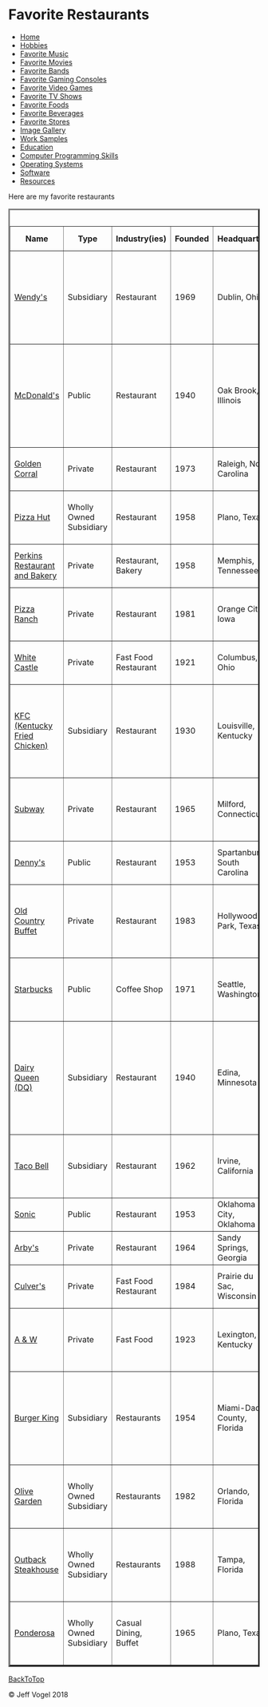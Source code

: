 <head>
	<link href="Website About Me - mobile.md" rel="stylesheet"/>
</head>
<body onload="FavoriteRestaurantsProcess()">
		<div class="header">
			<h1>Favorite Restaurants</h1>
		</div>
		<div class="nav">
			<ul>
				<li><a href="Website About Me - Main - mobile.md">Home</a></li>
				<li><a href="Website About Me - Hobbies - mobile.md">Hobbies</a>
				<li><a href="Website About Me - Favorite Music - mobile.md">Favorite Music</a></li>
				<li><a href="Website About Me - Favorite Movies - mobile.md">Favorite Movies</a></li>
				<li><a href="Website About Me - Favorite Bands - mobile.md">Favorite Bands</a></li>
				<li><a href="Website About Me - Gaming Consoles - mobile.md">Favorite Gaming Consoles</a></li>
				<li><a href="Website About Me - Favorite Video Games - mobile.md">Favorite Video Games</a></li>
				<li><a href="Website About Me - Favorite TV Shows - mobile.md">Favorite TV Shows</a></li>
				<li><a href="Website About Me - Favorite Foods - mobile.md">Favorite Foods</a></li>
				<li><a href="Website About Me - Favorite Beverages - mobile.md">Favorite Beverages</a></li>
				<li><a href="Website About Me - Favorite Stores - mobile.md">Favorite Stores</a></li>
				<li><a href="Website About Me - Image Gallery - mobile.md">Image Gallery</a></li>
				<li><a href="Website About Me - Work Samples - mobile.md">Work Samples</a></li>
				<li><a href="Website About Me - Education - mobile.md">Education</a></li>
				<li><a href="Website About Me - Computer Programming Skills - mobile.md">Computer Programming Skills</a></li>
				<li><a href="Website About Me - Operating Systems - mobile.md">Operating Systems</a></li>
				<li><a href="Website About Me - Software - mobile.md">Software</a></li>
				<li><a href="Website About Me - Resoruces - mobile.md">Resources</a></li>
			</ul>
		</div>
		<div class="content">
			<p>Here are my favorite restaurants</p>
			<div id="myFavoriteRestaurantsDivElement">
				<table border = "3">
				<caption>Favorite Restaurants</caption>
					<tr>
						<th>Name</th>
						<th>Type</th>
						<th>Industry(ies)</th>
						<th>Founded</th>
						<th>Headquarters</th>
						<th>Genre(s)</th>
						<th>Product(s)</th>
						<th>Number of Location(s)</th>
						<th>Number of Employees</th>
						<th>Founder(s)</th>
						<th>Resource Number(s)</th>
					</tr>
					<tr>
						<td><a href="https://www.wendys.com/">Wendy's</a></td>
						<td>Subsidiary</td>
						<td>Restaurant</td>
						<td>1969</td>
						<td>Dublin, Ohio</td>
						<td>Fast Food</td>
						<td>Hamburgers, Chicken Sandwiches, Salads, French Fries, Breakfast Sandwiches, Frozen Dessert</td>
						<td>6,500+</td>
						<td>100+</td>
						<td>Dave Thomas</td>
						<td><a href="Website About Me - Resources - mobile.md">1</a></td>
					</tr>
					<tr>
						<td><a href="https://www.mcdonalds.com/">McDonald's</a></td>
						<td>Public</td>
						<td>Restaurant</td>
						<td>1940</td>
						<td>Oak Brook, Illinois</td>
						<td>Fast Food</td>
						<td>Hamburgers, Chicken, French Fries, Soft Drinks, Milkshakes, Salads, Desserts, Coffee, Breakfast, Wraps</td>
						<td>36,900</td>
						<td>375,000</td>
						<td>Richard McDonald, Maurice McDonald, Ray Kroc</td>
						<td><a href="Website About Me - Resources - mobile.md">2</a></td>
					</tr>
					<tr>
						<td><a href="http://www.goldencorral.com/">Golden Corral</a></td>
						<td>Private</td>
						<td>Restaurant</td>
						<td>1973</td>
						<td>Raleigh, North Carolina</td>
						<td>Buffet</td>
						<td>Food</td>
						<td>200</td>
						<td>9000</td>
						<td>James Maynard, William F. Carl</td>
						<td><a href="Website About Me - Resources - mobile.md">3</a></td>
					</tr>
					<tr>
						<td><a href="https://www.pizzahut.com/">Pizza Hut</a></td>
						<td>Wholly Owned Subsidiary</td>
						<td>Restaurant</td>
						<td>1958</td>
						<td>Plano, Texas</td>
						<td>Fast Food, Buffet</td>
						<td>Italian-American Cuisine, Pizza, Pasta, Buffalo Wings</td>
						<td>13,728</td>
						<td>100+</td>
						<td>Dan Carney, Frank Carney</td>
						<td><a href="Website About Me - Resources - mobile.md">4</a></td>
					</tr>
					<tr>
						<td><a href="http://www.perkinsrestaurants.com/">Perkins Restaurant and Bakery</a></td>
						<td>Private</td>
						<td>Restaurant, Bakery</td>
						<td>1958</td>
						<td>Memphis, Tennessee</td>
						<td>Dining, Bakery</td>
						<td>Food</td>
						<td>390</td>
						<td>25,000</td>
						<td>Matt Perkins, Ivan Perkins</td>
						<td><a href="Website About Me - Resources - mobile.md">5</a>, <a href="Website About Me - Resources - mobile.md">6</a></td>
					</tr>
					<tr>
						<td><a href="https://pizzaranch.com/">Pizza Ranch</a></td>
						<td>Private</td>
						<td>Restaurant</td>
						<td>1981</td>
						<td>Orange City, Iowa</td>
						<td>Buffet</td>
						<td>Pizza, Chicken</td>
						<td>204</td>
						<td>100+</td>
						<td>Adrie Groeneweg, Lawrence Vander Esch</td>
						<td><a href="Website About Me - Resources - mobile.md">7</a>, <a href="Website About Me - Resources - mobile.md">8</a></td>
					</tr>
					<tr>
						<td><a href="https://www.whitecastle.com/">White Castle</a></td>
						<td>Private</td>
						<td>Fast Food Restaurant</td>
						<td>1921</td>
						<td>Columbus, Ohio</td>
						<td>Fast Food</td>
						<td>Hamburgers, Chicken</td>
						<td>420</td>
						<td>100+</td>
						<td>Billy Ingram, Walter Anderson</td>
						<td><a href="Website About Me - Resources - mobile.md">9</a></td>
					</tr>
					<tr>
						<td><a href="https://www.kfc.com/">KFC (Kentucky Fried Chicken)</a></td>
						<td>Subsidiary</td>
						<td>Restaurant</td>
						<td>1930</td>
						<td>Louisville, Kentucky</td>
						<td>Fast Food, Buffet</td>
						<td>Fried Chicken, Chicken Sandwiches, Wraps, French Fries, Soft Drinks, Salads, Desserts, Breakfast</td>
						<td>19,952</td>
						<td>100+</td>
						<td>Harland Sanders</td>
						<td><a href="Website About Me - Resources - mobile.md">10</a></td>
					</tr>
					<tr>
						<td><a href="http://www.subway.com/en-us">Subway</a></td>
						<td>Private</td>
						<td>Restaurant</td>
						<td>1965</td>
						<td>Milford, Connecticut</td>
						<td>Fast Food</td>
						<td>Submarine Sandwiches, Pizzas (Located at Walmart), Salads</td>
						<td>44,834</td>
						<td>100+</td>
						<td>Fred DeLuca, Peter Buck</td>
						<td><a href="Website About Me - Resources - mobile.md">11</a></td>
					</tr>
					<tr>
						<td><a href="https://www.dennys.com/">Denny's</a></td>
						<td>Public</td>
						<td>Restaurant</td>
						<td>1953</td>
						<td>Spartanburg, South Carolina</td>
						<td>Family Dining</td>
						<td>Food</td>
						<td>1,700</td>
						<td>100+</td>
						<td>Harold Butler, Richard Jezak</td>
						<td><a href="Website About Me - Resources - mobile.md">12</a></td>
					</tr>
					<tr>
						<td><a href="http://www.oldcountrybuffet.com/">Old Country Buffet</a></td>
						<td>Private</td>
						<td>Restaurant</td>
						<td>1983</td>
						<td>Hollywood Park, Texas</td>
						<td>Buffet</td>
						<td>Buffet</td>
						<td>113</td>
						<td>100+</td>
						<td>Roe Halten, C. Dennis Scott, Dermot Rowland, Doron Jensen</td>
						<td><a href="Website About Me - Resources - mobile.md">13</a></td>
					</tr>
					<tr>
						<td><a href="http://www.starbucks.com/">Starbucks</a></td>
						<td>Public</td>
						<td>Coffee Shop</td>
						<td>1971</td>
						<td>Seattle, Washington</td>
						<td>Coffee Shop</td>
						<td>Coffee Beverages, Smoothies, Tea, Baked Goods, Sandwiches</td>
						<td>26,696</td>
						<td>238,000</td>
						<td>Jerry Baldwin, Zev Siegl, Gordon Bowker</td>
						<td><a href="Website About Me - Resources - mobile.md">14</a></td>
					</tr>
					<tr>
						<td><a href="https://www.dairyqueen.com/us-en/">Dairy Queen (DQ)</a></td>
						<td>Subsidiary</td>
						<td>Restaurant</td>
						<td>1940</td>
						<td>Edina, Minnesota</td>
						<td>Fast Food</td>
						<td>Soft Serve, Fast Food, Ice Cream, Milkshakes, Sundaes, Hamburgers, Hot Dogs, Chicken, French Fries, Soft Drinks, Salads</td>
						<td>6,400</td>
						<td>100+</td>
						<td>John Fremont McCullough</td>
						<td><a href="Website About Me - Resources - mobile.md">15</a></td>
					</tr>
					<tr>
						<td><a href="https://www.tacobell.com/">Taco Bell</a></td>
						<td>Subsidiary</td>
						<td>Restaurant</td>
						<td>1962</td>
						<td>Irvine, California</td>
						<td>Fast Food</td>
						<td>Tacos, Burritos, Other Tex-Mex Cuisine-Related Fast Food</td>
						<td>7,000</td>
						<td>175,000+</td>
						<td>Glen Bell</td>
						<td><a href="Website About Me - Resources - mobile.md">16</a></td>
					</tr>
					<tr>
						<td><a href="https://www.sonicdrivein.com/">Sonic</a></td>
						<td>Public</td>
						<td>Restaurant</td>
						<td>1953</td>
						<td>Oklahoma City, Oklahoma</td>
						<td>Fast Food</td>
						<td>Fast Food</td>
						<td>3,557</td>
						<td>9,200</td>
						<td>Troy Smith</td>
						<td><a href="Website About Me - Resources - mobile.md">17</a></td>
					</tr>
					<tr>
						<td><a href="https://arbys.com/">Arby's</a></td>
						<td>Private</td>
						<td>Restaurant</td>
						<td>1964</td>
						<td>Sandy Springs, Georgia</td>
						<td>Fast Food</td>
						<td>Fast Food, Sandwiches, Salads, Sides</td>
						<td>3,342</td>
						<td>74,000</td>
						<td>Forrest Raffel, Leroy Raffel</td>
						<td><a href="Website About Me - Resources - mobile.md">18</a></td>
					</tr>
					<tr>
						<td><a href="https://www.culvers.com/">Culver's</a></td>
						<td>Private</td>
						<td>Fast Food Restaurant</td>
						<td>1984</td>
						<td>Prairie du Sac, Wisconsin</td>
						<td>Fast Food</td>
						<td>Frozen Custard, Butterburgers, Chicken</td>
						<td>640</td>
						<td>100+</td>
						<td>Craig Culver, Lea Culver</td>
						<td><a href="Website About Me - Resources - mobile.md">19</a></td>
					</tr>
					<tr>
						<td><a href="https://awrestaurants.com/">A & W</a></td>
						<td>Private</td>
						<td>Fast Food</td>
						<td>1923</td>
						<td>Lexington, Kentucky</td>
						<td>Fast Food</td>
						<td>Hot Dogs, Root Beer, Cheese Curds, Hamburgers, Chicken</td>
						<td>1,200+</td>
						<td>100+</td>
						<td>Roy W. Allen, Frank Wright</td>
						<td><a href="Website About Me - Resources - mobile.md">20</a></td>
					</tr>
					<tr>
						<td><a href="http://www.bk.com/">Burger King</a></td>
						<td>Subsidiary</td>
						<td>Restaurants</td>
						<td>1954</td>
						<td>Miami-Dade County, Florida</td>
						<td>Fast Food</td>
						<td>Hamburgers, Chicken, French Fries, Soft Drinks, Milkshakes, Salads, Desserts, Breakfast, Hot Dogs</td>
						<td>15,000+</td>
						<td>34,248</td>
						<td>Keith J. Kramer, Matthew Burns, David Edgerton, James McLamore</td>
						<td><a href="Website About Me - Resources - mobile.md">21</a></td>
					</tr>
					<tr>
						<td><a href="http://www.olivegarden.com/home">Olive Garden</a></td>
						<td>Wholly Owned Subsidiary</td>
						<td>Restaurants</td>
						<td>1982</td>
						<td>Orlando, Florida</td>
						<td>Casual Dining</td>
						<td>Italian Cuisine (Pasta, Salads, Chicken, Seafood, Breadsticks)</td>
						<td>844</td>
						<td>100+</td>
						<td>Bill Darden</td>
						<td><a href="Website About Me - Resources - mobile.md">22</a></td>
					</tr>
					<tr>
						<td><a href="https://www.outback.com/">Outback Steakhouse</a></td>
						<td>Wholly Owned Subsidiary</td>
						<td>Restaurants</td>
						<td>1988</td>
						<td>Tampa, Florida</td>
						<td>Casual Dining</td>
						<td>American Cuisine</td>
						<td>978</td>
						<td>100+</td>
						<td>Bob Basham, Trudy Cooper, Chris T. Sullivan, Tim Cannon</td>
						<td><a href="Website About Me - Resources - mobile.md">23</a></td>
					</tr>
					<tr>
						<td><a href="https://www.pon-bon.com/">Ponderosa</a></td>
						<td>Wholly Owned Subsidiary</td>
						<td>Casual Dining, Buffet</td>
						<td>1965</td>
						<td>Plano, Texas</td>
						<td>Casual Dining</td>
						<td>Steak, Salad, Seafood</td>
						<td>88</td>
						<td>100+</td>
						<td>Dan Lasater, Norm Wiese, Charles Kelptz</td>
						<td><a href="Website About Me - Resources - mobile.md">24</a></td>
					</tr>
				</table>
			</div>
		</div>
		<div id = "backToTop">
			<a href = "Website About Me - Favorite Restaurants - mobile.md">BackToTop</a>
		</div>
		<div class="footer">
			<p>&copy; Jeff Vogel 2018</p>
		</div>
	</body>
